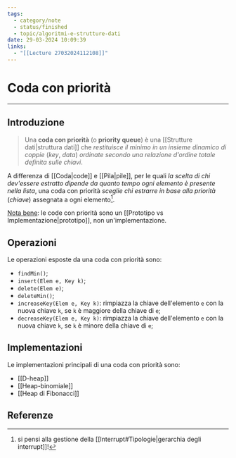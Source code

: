 ```yaml
---
tags:
  - category/note
  - status/finished
  - topic/algoritmi-e-strutture-dati
date: 29-03-2024 10:09:39
links:
  - "[[Lecture 27032024112108]]"
---
```

# Coda con priorità
---
## Introduzione
> Una **coda con priorità** (o **priority queue**) è una [[Strutture dati|struttura dati]] che _restituisce il minimo in un insieme dinamico di coppie_ (_key_, _data_) _ordinate secondo una relazione d'ordine totale definita sulle chiavi_.

A differenza di [[Coda|code]] e [[Pila|pile]], per le quali _la scelta di chi dev'essere estratto dipende da quanto tempo ogni elemento è presente nella lista_, una coda con priorità _sceglie chi estrarre in base alla priorità_ (_chiave_) assegnata a ogni elemento[^1].

<u>Nota bene</u>: le code con priorità sono un [[Prototipo vs Implementazione|prototipo]], non un'implementazione.

## Operazioni
Le operazioni esposte da una coda con priorità sono:
- `findMin()`;
- `insert(Elem e, Key k)`;
- `delete(Elem e)`;
- `deleteMin()`;
- `increaseKey(Elem e, Key k)`: rimpiazza la chiave dell'elemento `e` con la nuova chiave `k`, se `k` è maggiore della chiave di `e`;
- `decreaseKey(Elem e, Key k)`: rimpiazza la chiave dell'elemento `e` con la nuova chiave `k`, se `k` è minore della chiave di `e`;

## Implementazioni
Le implementazioni principali di una coda con priorità sono:
- [[D-heap]]
- [[Heap-binomiale]]
- [[Heap di Fibonacci]]

## Referenze
[^1]: si pensi alla gestione della [[Interrupt#Tipologie|gerarchia degli interrupt]]!